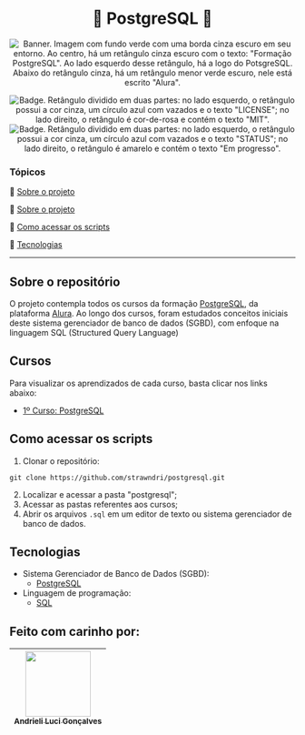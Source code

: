 <h1 align="center">🐘 PostgreSQL 🐘</h1>

<p align="center">
  <img src="https://i.imgur.com/CqN07Qb.png" alt='Banner. Imagem com fundo verde com uma borda cinza escuro em seu entorno. Ao centro, há um retângulo cinza escuro com o texto: "Formação PostgreSQL". Ao lado esquerdo desse retângulo, há a logo do PotsgreSQL. Abaixo do retângulo cinza, há um retângulo menor verde escuro, nele está escrito "Alura".' />
</p>

<p align="center">
    <img src='https://img.shields.io/badge/License-MIT-f2a2b7?style=for-the-badge&logo=appveyor' alt='Badge. Retângulo dividido em duas partes: no lado esquerdo, o retângulo possui a cor cinza, um círculo azul com vazados e o texto "LICENSE"; no lado direito, o retângulo é cor-de-rosa e contém o texto "MIT".'>
    <img src='https://img.shields.io/badge/Status-Em progresso-F8EE77?style=for-the-badge&logo=appveyor' alt='Badge. Retângulo dividido em duas partes: no lado esquerdo, o retângulo possui a cor cinza, um círculo azul com vazados e o texto "STATUS"; no lado direito, o retângulo é amarelo e contém o texto "Em progresso".'>
</p>

### Tópicos 

:small_blue_diamond: [Sobre o projeto](#sobre-o-repositório)

:small_blue_diamond: [Sobre o projeto](#cursos)

:small_blue_diamond: [Como acessar os scripts](#como-acessar-os-scripts)

:small_blue_diamond: [Tecnologias](#tecnologias)

---
## Sobre o repositório 

O projeto contempla todos os cursos da formação [PostgreSQL](), da plataforma [Alura](https://www.alura.com.br/). Ao longo dos cursos, foram estudados conceitos iniciais deste sistema gerenciador de banco de dados (SGBD), com enfoque na linguagem SQL (Structured Query Language)

## Cursos
Para visualizar os aprendizados de cada curso, basta clicar nos links abaixo:
- [1º Curso: PostgreSQL](https://github.com/strawndri/postgresql/tree/curso_01)

## Como acessar os scripts

1. Clonar o repositório:
```
git clone https://github.com/strawndri/postgresql.git
```

2. Localizar e acessar a pasta "postgresql";
3. Acessar as pastas referentes aos cursos;
4. Abrir os arquivos `.sql` em um editor de texto ou sistema gerenciador de banco de dados.

## Tecnologias
- Sistema Gerenciador de Banco de Dados (SGBD):
  - [PostgreSQL](https://www.postgresql.org/)
- Linguagem de programação:
  - [SQL](https://www.w3schools.com/sql/sql_intro.asp)

## Feito com carinho por:

| [<img src="https://avatars.githubusercontent.com/u/62841828?v=4" width=115><br><sub>Andrieli Luci Gonçalves</sub>](https://github.com/strawndri) |
| :---: |
